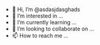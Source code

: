- 👋 Hi, I’m @asdasjdasghads
- 👀 I’m interested in ...
- 🌱 I’m currently learning ...
- 💞️ I’m looking to collaborate on ...
- 📫 How to reach me ...

<!---
asdasjdasghads/asdasjdasghads is a ✨ special ✨ repository because its `README.md` (this file) appears on your GitHub profile.
You can click the Preview link to take a look at your changes.
--->
